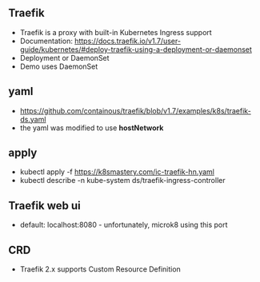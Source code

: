 ## Traefik
- Traefik is a proxy with built-in Kubernetes Ingress support
- Documentation: https://docs.traefik.io/v1.7/user-guide/kubernetes/#deploy-traefik-using-a-deployment-or-daemonset
- Deployment or DaemonSet
- Demo uses DaemonSet

## yaml
- https://github.com/containous/traefik/blob/v1.7/examples/k8s/traefik-ds.yaml
- the yaml was modified to use **hostNetwork**

## apply
- kubectl apply -f https://k8smastery.com/ic-traefik-hn.yaml
- kubectl describe -n kube-system ds/traefik-ingress-controller

## Traefik web ui
- default: localhost:8080 - unfortunately, microk8 using this port

## CRD
- Traefik 2.x supports Custom Resource Definition